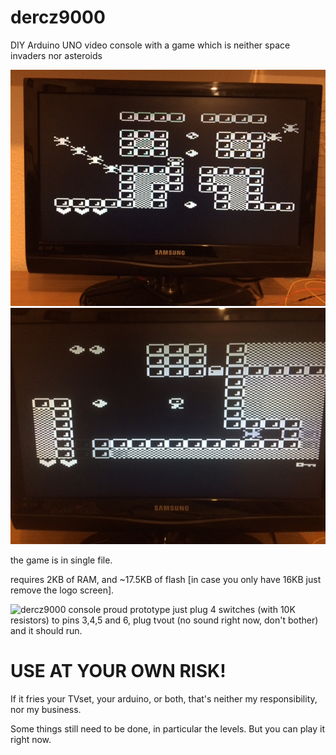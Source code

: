 # dercz9000
DIY Arduino UNO video console with a game which is neither space invaders nor asteroids

![a screenshot](/screenshots/s0.jpg?raw=true "screenshot 1")
![another screenshot](/screenshots/s1.jpg?raw=true "screenshot 2")

the game is in single file.

requires 2KB of RAM, and ~17.5KB of flash [in case you only have 16KB just remove the logo screen].

![dercz9000 console proud prototype](/img/d9k-prototype.jpg?raw=true "The Prototype")
just plug 4 switches (with 10K resistors) to pins 3,4,5 and 6, plug tvout (no sound right now, don't bother) and it should run.

# USE AT YOUR OWN RISK!
If it fries your TVset, your arduino, or both, that's neither my responsibility, nor my business.


Some things still need to be done, in particular the levels. But you can play it right now.

